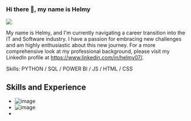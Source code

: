 ### Hi there 👋, my name is Helmy
![](https://pbs.twimg.com/profile_banners/1666084071695609858/1697702887/1080x360)

My name is Helmy, and I'm currently navigating a career transition into the IT and Software industry. I have a passion for embracing new challenges and am highly enthusiastic about this new journey. For a more comprehensive look at my professional background, please visit my LinkedIn profile at https://www.linkedin.com/in/helmy07/.

Skills: PYTHON / SQL / POWER BI / JS / HTML / CSS

## Skills and Experience
- ![image](https://github.com/MuhammadHelmyRoslan/MuhammadHelmyRoslan/assets/96974615/edd57386-b0aa-457c-aa00-41403c7b2433)
- ![image](https://github.com/MuhammadHelmyRoslan/MuhammadHelmyRoslan/assets/96974615/5a42e3f1-1659-414c-8200-810a66b592c5)
- 




<!--
**MuhammadHelmyRoslan/MuhammadHelmyRoslan** is a ✨ _special_ ✨ repository because its `README.md` (this file) appears on your GitHub profile.

Here are some ideas to get you started:

- 🔭 I’m currently working on ...
- 🌱 I’m currently learning ...
- 👯 I’m looking to collaborate on ...
- 🤔 I’m looking for help with ...
- 💬 Ask me about ...
- 📫 How to reach me: ...
- 😄 Pronouns: ...
- ⚡ Fun fact: ...
-->
